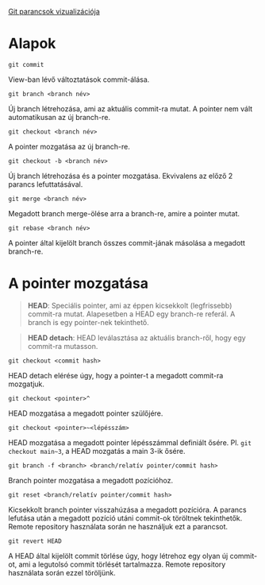[Git parancsok vizualizációja](https://dev.to/lydiahallie/cs-visualized-useful-git-commands-37p1)

# Alapok

`git commit`

View-ban lévő változtatások commit-álása.

`git branch <branch név>`

Új branch létrehozása, ami az aktuális commit-ra mutat. A pointer nem vált automatikusan az új branch-re.

`git checkout <branch név>`

A pointer mozgatása az új branch-re.

`git checkout -b <branch név>`

Új branch létrehozása és a pointer mozgatása. Ekvivalens az előző 2 parancs lefuttatásával.

`git merge <branch név>`

Megadott branch merge-ölése arra a branch-re, amire a pointer mutat.

`git rebase <branch név>`

A pointer által kijelölt branch összes commit-jának másolása a megadott branch-re.

# A pointer mozgatása

> **HEAD**: Speciális pointer, ami az éppen kicsekkolt (legfrissebb) commit-ra mutat. Alapesetben a HEAD egy branch-re referál. A branch is egy pointer-nek tekinthető.

> **HEAD detach**: HEAD leválasztása az aktuális branch-ről, hogy egy commit-ra mutasson.

`git checkout <commit hash>`

HEAD detach elérése úgy, hogy a pointer-t a megadott commit-ra mozgatjuk.

`git checkout <pointer>^`

HEAD mozgatása a megadott pointer szülőjére.

`git checkout <pointer>~<lépésszám>`

HEAD mozgatása a megadott pointer lépésszámmal definiált ősére. Pl. `git checkout main~3`, a HEAD mozgatás a main 3-ik ősére.

`git branch -f <branch> <branch/relatív pointer/commit hash>`

Branch pointer mozgatása a megadott pozícióhoz.

`git reset <branch/relatív pointer/commit hash>`

Kicsekkolt branch pointer visszahúzása a megadott pozícióra. A parancs lefutása után a megadott pozíció utáni commit-ok töröltnek tekinthetők. Remote repository használata során ne használjuk ezt a parancsot.

`git revert HEAD`

A HEAD által kijelölt commit törlése úgy, hogy létrehoz egy olyan új commit-ot, ami a legutolsó commit törlését tartalmazza. Remote repository használata során ezzel töröljünk.